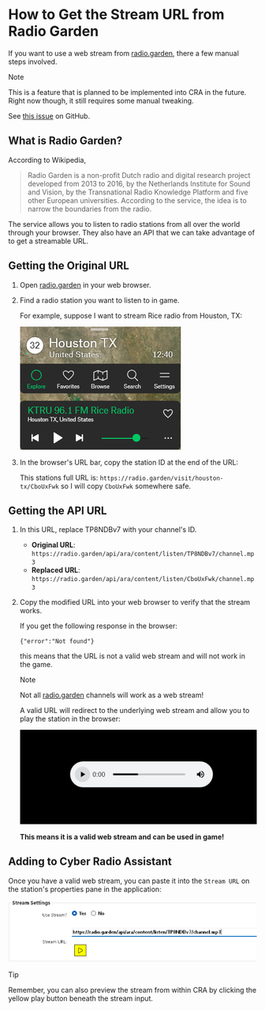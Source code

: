 # How to Get the Stream URL from Radio Garden

If you want to use a web stream from [radio.garden](https://radio.garden), there a few manual steps involved.

> [!NOTE]
> This is a feature that is planned to be implemented into CRA in the future. Right now though, it still requires some manual tweaking.
> 
> See [this issue](https://github.com/ethan-hann/CyberRadio-Assistant/issues/6) on GitHub.

## What is Radio Garden?

According to Wikipedia,

> Radio Garden is a non-profit Dutch radio and digital research project developed from 2013 to 2016, by the Netherlands Institute for Sound and Vision, by the Transnational Radio Knowledge Platform and five other European universities. According to the service, the idea is to narrow the boundaries from the radio.

The service allows you to listen to radio stations from all over the world through your browser. They also have an API that we can take advantage of to get a streamable URL.

## Getting the Original URL

1. Open [radio.garden](https://radio.garden) in your web browser.
2. Find a radio station you want to listen to in game.
   
   For example, suppose I want to stream Rice radio from Houston, TX:

   ![radio_garden_1](../images/radio_garden_1.png)

3. In the browser's URL bar, copy the station ID at the end of the URL:
   
   This stations full URL is: `https://radio.garden/visit/houston-tx/CboUxFwk`
   so I will copy `CboUxFwk` somewhere safe.

## Getting the API URL

1. In this URL, replace TP8NDBv7 with your channel's ID.

   - **Original URL**: `https://radio.garden/api/ara/content/listen/TP8NDBv7/channel.mp3`
   - **Replaced URL**: `https://radio.garden/api/ara/content/listen/CboUxFwk/channel.mp3`
   
2. Copy the modified URL into your web browser to verify that the stream works.
   
   If you get the following response in the browser:
   <pre><code language="language-json">{"error":"Not found"}</code></pre>

   this means that the URL is not a valid web stream and will not work in the game.

   > [!NOTE]
   > Not all [radio.garden](https://radio.garden) channels will work as a web stream!

   A valid URL will redirect to the underlying web stream and allow you to play the station in the browser:

   ![radio_garden_2](../images/radio_garden_2.png)

   **This means it is a valid web stream and can be used in game!**

## Adding to Cyber Radio Assistant

Once you have a valid web stream, you can paste it into the `Stream URL` on the station's properties pane in the application:

![radio_garden_3](../images/radio_garden_3.png)

> [!TIP]
> Remember, you can also preview the stream from within CRA by clicking the yellow play button beneath the stream input.